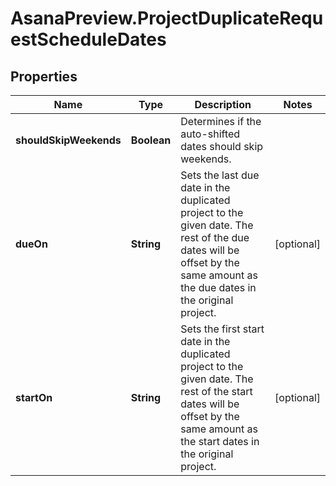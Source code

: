 # AsanaPreview.ProjectDuplicateRequestScheduleDates

## Properties

Name | Type | Description | Notes
------------ | ------------- | ------------- | -------------
**shouldSkipWeekends** | **Boolean** | Determines if the auto-shifted dates should skip weekends. | 
**dueOn** | **String** | Sets the last due date in the duplicated project to the given date. The rest of the due dates will be offset by the same amount as the due dates in the original project. | [optional] 
**startOn** | **String** | Sets the first start date in the duplicated project to the given date. The rest of the start dates will be offset by the same amount as the start dates in the original project. | [optional] 


